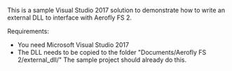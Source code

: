 This is a sample Visual Studio 2017 solution to demonstrate
how to write an external DLL to interface with Aerofly FS 2.

Requirements:
 - You need Microsoft Visual Studio 2017
 - The DLL needs to be copied to the folder
   "Documents/Aerofly FS 2/external_dll/"
   The sample project should already do this.